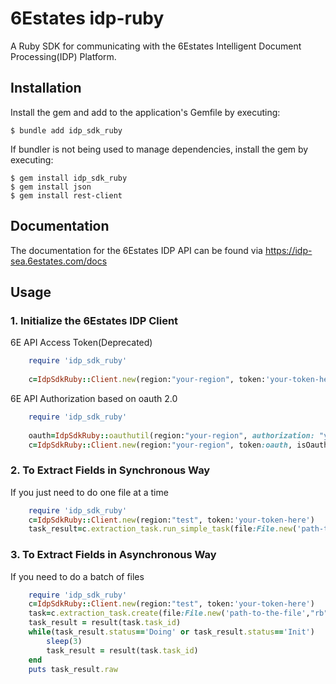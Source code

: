# 6Estates idp-ruby

A Ruby SDK for communicating with the 6Estates Intelligent Document Processing(IDP) Platform.

## Installation

Install the gem and add to the application's Gemfile by executing:

    $ bundle add idp_sdk_ruby

If bundler is not being used to manage dependencies, install the gem by executing:

    $ gem install idp_sdk_ruby
    $ gem install json
    $ gem install rest-client

## Documentation
The documentation for the 6Estates IDP API can be found via https://idp-sea.6estates.com/docs


## Usage

### 1. Initialize the 6Estates IDP Client
6E API Access Token(Deprecated)

```ruby
    require 'idp_sdk_ruby'
    
    c=IdpSdkRuby::Client.new(region:"your-region", token:'your-token-here')
```

6E API Authorization based on oauth 2.0
```ruby
    require 'idp_sdk_ruby'
    
    oauth=IdpSdkRuby::oauthutil(region:"your-region", authorization: "your-authorization-here")
    c=IdpSdkRuby::Client.new(region:"your-region", token:oauth, isOauth:true)

```
### 2. To Extract Fields in Synchronous Way
If you just need to do one file at a time

```ruby
    require 'idp_sdk_ruby'
    c=IdpSdkRuby::Client.new(region:"test", token:'your-token-here')
    task_result=c.extraction_task.run_simple_task(file:File.new('path-to-the-file',"rb"), file_type:IdpSdkRuby::FileType.new().full_name_of_the_file_type)
```

### 3. To Extract Fields in Asynchronous Way
If you need to do a batch of files

```ruby
    require 'idp_sdk_ruby'
    c=IdpSdkRuby::Client.new(region:"test", token:'your-token-here')
    task=c.extraction_task.create(file:File.new('path-to-the-file',"rb"), file_type:IdpSdkRuby::FileType.new().full_name_of_the_file_type)
    task_result = result(task.task_id)
    while(task_result.status=='Doing' or task_result.status=='Init')
        sleep(3)
        task_result = result(task.task_id)
    end
    puts task_result.raw
```
